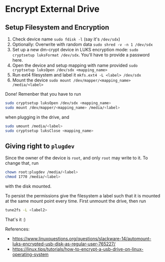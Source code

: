 # Encrypt External Drive

## Setup Filesystem and Encryption
1. Check device name `sudo fdisk -l` (say it's `/dev/sdx`)
1. Optionally: Overwrite with random data `sudo shred -v -n 1 /dev/sdx`
1. Set up a new dm-crypt device in LUKS encryption mode: `sudo cryptsetup luksFormat /dev/sdx`.
You'll have to provide a password here.
1. Open the device and setup mapping with name provided `sudo cryptsetup luksOpen /dev/sdx <mapping_name>`
1. Run ext4 filesystem and label it `mkfs.ext4 -L <label> /dev/sdx`
1. Mount the device `sudo mount /dev/mapper/<mapping_name> /media/<label>`

Done!
Remenber that you have to run
```bash
sudo cryptsetup luksOpen /dev/sdx <mapping_name>
sudo mount /dev/mapper/<mapping_name> /media/<label>
```
when plugging in the drive, and
```bash
sudo umount /media/<label>
sudo cryptsetup luksClose <mapping_name>
```

## Giving right to `plugdev`
Since the owner of the device is `root`, and only `root` may write to it.
To change that, run 
```bash
chown root:plugdev /media/<label>
chmod 1770 /media/<label>
```
with the disk mounted.

To persist the permissions give the filesystem a label such that it is mounted at the same mount point every time.
First unmount the drive, then run
```bash
tune2fs -L <label2>
```
That's it :)

References:
* https://www.linuxquestions.org/questions/slackware-14/automount-luks-encrypted-usb-disk-as-regular-user-765227/
* https://linux.tips/tutorials/how-to-encrypt-a-usb-drive-on-linux-operating-system



